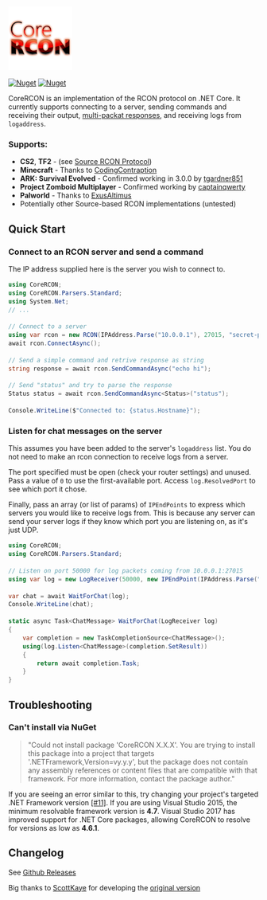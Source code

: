 ![CoreRcon](https://raw.githubusercontent.com/Challengermode/CoreRCON/master/logo.png)

[![Nuget](https://img.shields.io/nuget/v/CoreRCON)](https://www.nuget.org/packages/CoreRCON/) [![Nuget](https://img.shields.io/nuget/dt/CoreRCON)](https://www.nuget.org/packages/CoreRCON/)

CoreRCON is an implementation of the RCON protocol on .NET Core. It currently supports connecting to a server, sending commands and receiving their output, [multi-packat responses](https://developer.valvesoftware.com/wiki/Source_RCON_Protocol#Multiple-packet_Responses), and receiving logs from `logaddress`.

### Supports:
* **CS2**, **TF2** - (see [Source RCON Protocol](https://developer.valvesoftware.com/wiki/Source_RCON_Protocol))
* **Minecraft** - Thanks to [CodingContraption](https://github.com/ScottKaye/CoreRCON/pull/7)
* **ARK: Survival Evolved** - Confirmed working in 3.0.0 by [tgardner851](https://github.com/ScottKaye/CoreRCON/issues/10)
* **Project Zomboid Multiplayer** - Confirmed working by [captainqwerty](https://github.com/Challengermode/CoreRcon/issues/26)
* **Palworld** - Thanks to [ExusAltimus](https://github.com/Challengermode/CoreRcon/pull/57)
* Potentially other Source-based RCON implementations (untested)

## Quick Start
### Connect to an RCON server and send a command
The IP address supplied here is the server you wish to connect to.
```cs
using CoreRCON;
using CoreRCON.Parsers.Standard;
using System.Net;
// ...

// Connect to a server
using var rcon = new RCON(IPAddress.Parse("10.0.0.1"), 27015, "secret-password");
await rcon.ConnectAsync();

// Send a simple command and retrive response as string
string response = await rcon.SendCommandAsync("echo hi");

// Send "status" and try to parse the response
Status status = await rcon.SendCommandAsync<Status>("status");

Console.WriteLine($"Connected to: {status.Hostname}");
```

### Listen for chat messages on the server
This assumes you have been added to the server's `logaddress` list.  You do not need to make an rcon connection to receive logs from a server.

The port specified must be open (check your router settings) and unused.  Pass a value of `0` to use the first-available port.  Access `log.ResolvedPort` to see which port it chose.

Finally, pass an array (or list of params) of `IPEndPoints` to express which servers you would like to receive logs from.  This is because any server can send your server logs if they know which port you are listening on, as it's just UDP.

```csharp
using CoreRCON;
using CoreRCON.Parsers.Standard;

// Listen on port 50000 for log packets coming from 10.0.0.1:27015
using var log = new LogReceiver(50000, new IPEndPoint(IPAddress.Parse("10.0.0.1"), 27015));

var chat = await WaitForChat(log);
Console.WriteLine(chat);

static async Task<ChatMessage> WaitForChat(LogReceiver log)
{
    var completion = new TaskCompletionSource<ChatMessage>();
    using(log.Listen<ChatMessage>(completion.SetResult))
    {
        return await completion.Task;
    }
}
```

## Troubleshooting
### Can't install via NuGet
> "Could not install package 'CoreRCON X.X.X'. You are trying to install this package into a project that targets '.NETFramework,Version=vy.y.y', but the package does not contain any assembly references or content files that are compatible with that framework. For more information, contact the package author."

If you are seeing an error similar to this, try changing your project's targeted .NET Framework version [[#11]](https://github.com/ScottKaye/CoreRCON/issues/11).  If you are using Visual Studio 2015, the minimum resolvable framework version is **4.7**.  Visual Studio 2017 has improved support for .NET Core packages, allowing CoreRCON to resolve for versions as low as **4.6.1**.

## Changelog
See [Github Releases](https://github.com/Challengermode/CoreRcon/releases/tag/v5.2.0)

Big thanks to [ScottKaye](https://github.com/ScottKaye) for developing the [original version](https://github.com/ScottKaye/CoreRCON)
